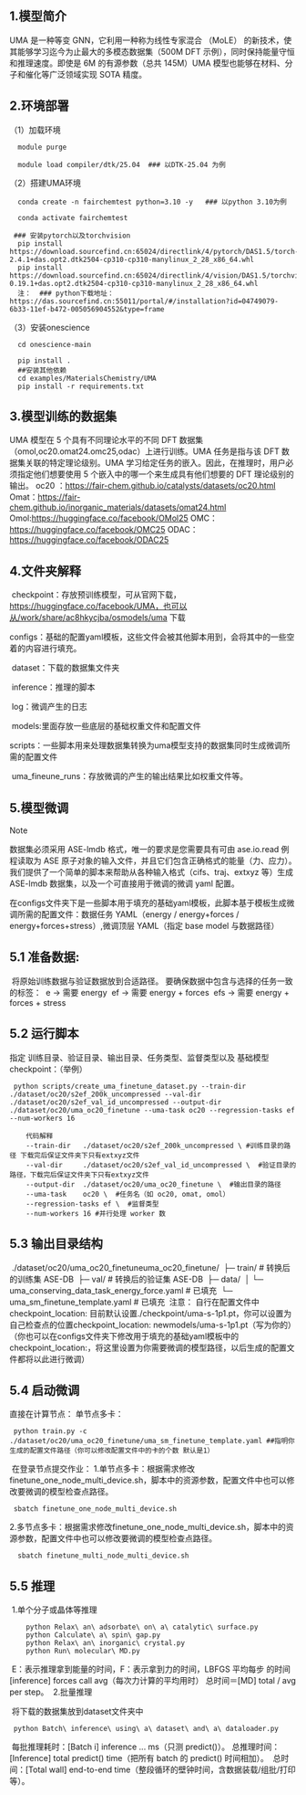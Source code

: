 ## 1.模型简介

UMA 是一种等变 GNN，它利用一种称为线性专家混合 （MoLE） 的新技术，使其能够学习迄今为止最大的多模态数据集（500M DFT 示例），同时保持能量守恒和推理速度。即使是 6M 的有源参数（总共 145M）UMA 模型也能够在材料、分子和催化等广泛领域实现 SOTA 精度。

## 2.环境部署

（1）加载环境

```
  module purge  

  module load compiler/dtk/25.04  ### 以DTK-25.04 为例  
```

（2）搭建UMA环境 

```
  conda create -n fairchemtest python=3.10 -y   ### 以python 3.10为例  

  conda activate fairchemtest

 ### 安装pytorch以及torchvision  
  pip install https://download.sourcefind.cn:65024/directlink/4/pytorch/DAS1.5/torch-2.4.1+das.opt2.dtk2504-cp310-cp310-manylinux_2_28_x86_64.whl  
  pip install  https://download.sourcefind.cn:65024/directlink/4/vision/DAS1.5/torchvision-0.19.1+das.opt2.dtk2504-cp310-cp310-manylinux_2_28_x86_64.whl
  注：  ### python下载地址：   https://das.sourcefind.cn:55011/portal/#/installation?id=04749079-6b33-11ef-b472-005056904552&type=frame  
```

（3）安装onescience 

```
  cd onescience-main  

  pip install .  
  ##安装其他依赖
  cd examples/MaterialsChemistry/UMA
  pip install -r requirements.txt
```

## 3.模型训练的数据集

UMA 模型在 5 个具有不同理论水平的不同 DFT 数据集（omol,oc20.omat24.omc25,odac）上进行训练。UMA 任务是指与该 DFT 数据集关联的特定理论级别。UMA 学习给定任务的嵌入。因此，在推理时，用户必须指定他们想要使用 5 个嵌入中的哪一个来生成具有他们想要的 DFT 理论级别的输出。
 oc20 ：https://fair-chem.github.io/catalysts/datasets/oc20.html
 Omat：https://fair-chem.github.io/inorganic_materials/datasets/omat24.html
 Omol:https://huggingface.co/facebook/OMol25
 OMC：https://huggingface.co/facebook/OMC25
 ODAC：https://huggingface.co/facebook/ODAC25



##   4.文件夹解释

​     checkpoint：存放预训练模型，可从官网下载，https://huggingface.co/facebook/UMA，也可以从/work/share/ac8hkycjba/osmodels/uma 下载

​     configs：基础的配置yaml模板，这些文件会被其他脚本用到，会将其中的一些空着的内容进行填充。

​     dataset：下载的数据集文件夹

​     inference：推理的脚本

​     log：微调产生的日志

​     models:里面存放一些底层的基础权重文件和配置文件

​     scripts：一些脚本用来处理数据集转换为uma模型支持的数据集同时生成微调所需的配置文件

​     uma_fineune_runs：存放微调的产生的输出结果比如权重文件等。

##   5.模型微调

> [!NOTE]
>
> 数据集必须采用 ASE-lmdb 格式，唯一的要求是您需要具有可由 ase.io.read 例程读取为 ASE 原子对象的输入文件，并且它们包含正确格式的能量（力、应力）。我们提供了一个简单的脚本来帮助从各种输入格式（cifs、traj、extxyz 等）生成 ASE-lmdb 数据集，以及一个可直接用于微调的微调 yaml 配置。


在configs文件夹下是一些脚本用于填充的基础yaml模板，此脚本基于模板生成微调所需的配置文件：数据任务 YAML（energy / energy+forces / energy+forces+stress）,微调顶层 YAML（指定 base model 与数据路径）

## 5.1 准备数据:

​        将原始训练数据与验证数据放到合适路径。
​        要确保数据中包含与选择的任务一致的标签：
​        e → 需要 energy
​        ef → 需要 energy + forces
​        efs → 需要 energy + forces + stress

## 5.2 运行脚本

指定 训练目录、验证目录、输出目录、任务类型、监督类型以及 基础模型 checkpoint：（举例）

```
 python scripts/create_uma_finetune_dataset.py --train-dir ./dataset/oc20/s2ef_200k_uncompressed --val-dir ./dataset/oc20/s2ef_val_id_uncompressed --output-dir ./dataset/oc20/uma_oc20_finetune --uma-task oc20 --regression-tasks ef --num-workers 16
```

        代码解释
        --train-dir   ./dataset/oc20/s2ef_200k_uncompressed \ #训练目录的路径 下载完后保证文件夹下只有extxyz文件
        --val-dir     ./dataset/oc20/s2ef_val_id_uncompressed \  #验证目录的路径，下载完后保证文件夹下只有extxyz文件
        --output-dir  ./dataset/oc20/uma_oc20_finetune \  #输出目录的路径
        --uma-task    oc20 \  #任务名（如 oc20, omat, omol）
        --regression-tasks ef \  #监督类型
        --num-workers 16 #并行处理 worker 数

## 5.3 输出目录结构

​    ./dataset/oc20/uma_oc20_finetuneuma_oc20_finetune/
​    ├─ train/        # 转换后的训练集 ASE-DB
​    ├─ val/          # 转换后的验证集 ASE-DB
​    ├─ data/
​    │  └─ uma_conserving_data_task_energy_force.yaml   # 已填充
​    └─ uma_sm_finetune_template.yaml   # 已填充
​    注意：
​    自行在配置文件中checkpoint_location:  目前默认设置./checkpoint/uma-s-1p1.pt，你可以设置为自己检查点的位置checkpoint_location: newmodels/uma-s-1p1.pt（写为你的）
​    （你也可以在configs文件夹下修改用于填充的基础yaml模板中的checkpoint_location:，将这里设置为你需要微调的模型路径，以后生成的配置文件都将以此进行微调）

## 5.4 启动微调

   直接在计算节点：
   单节点多卡：

```
 python train.py -c ./dataset/oc20/uma_oc20_finetune/uma_sm_finetune_template.yaml ##指明你生成的配置文件路径（你可以修改配置文件中的卡的个数 默认是1）
```

​    在登录节点提交作业：
​    1.单节点多卡：根据需求修改finetune_one_node_multi_device.sh，脚本中的资源参数，配置文件中也可以修改要微调的模型检查点路径。

```
 sbatch finetune_one_node_multi_device.sh
```

​    2.多节点多卡：根据需求修改finetune_one_node_multi_device.sh，脚本中的资源参数，配置文件中也可以修改要微调的模型检查点路径。

```
  sbatch finetune_multi_node_multi_device.sh
```



## 5.5 推理

​    1.单个分子或晶体等推理

```
    python Relax\ an\ adsorbate\ on\ a\ catalytic\ surface.py
    python Calculate\ a\ spin\ gap.py
    python Relax\ an\ inorganic\ crystal.py
    python Run\ molecular\ MD.py
```

​     E：表示推理拿到能量的时间，F：表示拿到力的时间，LBFGS 平均每步 的时间
​      [inference] forces call avg（每次力计算的平均用时）
​      总时间＝[MD] total / avg per step。
​    2.批量推理

​      将下载的数据集放到dataset文件夹中
​     

```
 python Batch\ inference\ using\ a\ dataset\ and\ a\ dataloader.py
```

​    每批推理耗时：[Batch i] inference ... ms（只测 predict()）。
​    总推理时间：[Inference] total predict() time（把所有 batch 的 predict() 时间相加）。
​    总时间：[Total wall] end-to-end time（整段循环的壁钟时间，含数据装载/组批/打印等）。